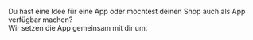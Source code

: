 Du hast eine Idee für eine App oder möchtest deinen Shop auch als App verfügbar machen?<br> Wir setzen die App gemeinsam mit dir um.